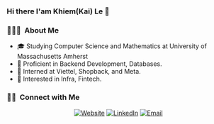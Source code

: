 ### Hi there I'am Khiem(Kai) Le 👋

<h3> 👨🏻‍💻 &nbsp;About Me </h3>

- 🎓 Studying Computer Science and Mathematics at University of Massachusetts Amherst
- 🌱 Proficient in Backend Development, Databases.
- 🤔 Interned at Viettel, Shopback, and Meta.
- 💬 Interested in Infra, Fintech.

<h3> 🤝🏻 &nbsp;Connect with Me </h3>

<p align="center">
<a href="https://khiemle04.com/"><img alt="Website" src="https://img.shields.io/badge/Website-blue?style=flat-square&logo=google-chrome"></a>
<a href="https://www.linkedin.com/in/khiemle04/"><img alt="LinkedIn" src="https://img.shields.io/badge/LinkedIn-blue?style=flat-square&logo=linkedin"></a>
<a href="mailto:khiem17204@gmail.com"><img alt="Email" src="https://img.shields.io/badge/Email-blue?style=flat-square&logo=gmail"></a>
</p>

